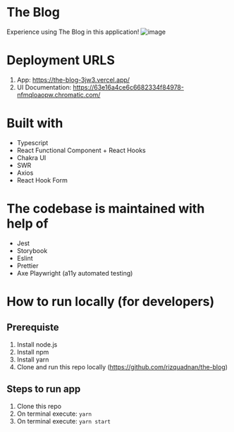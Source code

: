 # The Blog
Experience using The Blog in this application!
![image](https://user-images.githubusercontent.com/52435643/217092085-0da778fd-9ebb-4981-b6f2-174285e95996.png)

# Deployment URLS
1. App: https://the-blog-3jw3.vercel.app/
2. UI Documentation: https://63e16a4ce6c6682334f84978-nfmqloaopw.chromatic.com/

# Built with
- Typescript
- React Functional Component + React Hooks
- Chakra UI
- SWR
- Axios
- React Hook Form

# The codebase is maintained with help of
- Jest
- Storybook
- Eslint
- Prettier
- Axe Playwright (a11y automated testing)

# How to run locally (for developers)
## Prerequiste
1. Install node.js
2. Install npm
3. Install yarn
4. Clone and run this repo locally (https://github.com/rizquadnan/the-blog)

## Steps to run app
1. Clone this repo
2. On terminal execute: `yarn`
3. On terminal execute: `yarn start`
